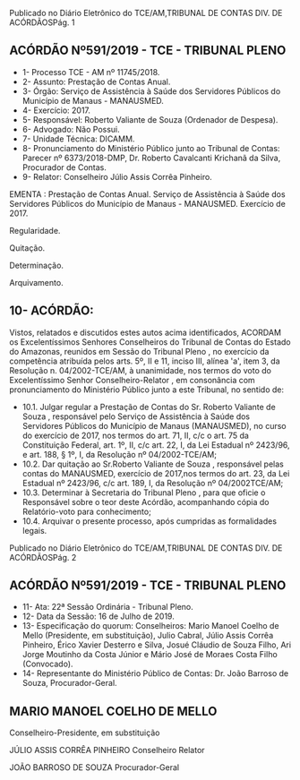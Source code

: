 Publicado  no  Diário  Eletrônico do TCE/AM,TRIBUNAL DE CONTAS DIV. DE ACÓRDÃOSPág. 1

## ACÓRDÃO Nº591/2019 - TCE - TRIBUNAL PLENO

- 1- Processo TCE - AM nº 11745/2018.
- 2- Assunto: Prestação de Contas Anual.
- 3- Órgão: Serviço  de  Assistência  à  Saúde  dos  Servidores  Públicos  do  Município  de Manaus - MANAUSMED.
- 4- Exercício: 2017.
- 5- Responsável: Roberto Valiante de Souza (Ordenador de Despesa).
- 6- Advogado: Não Possui.
- 7- Unidade Técnica: DICAMM.
- 8- Pronunciamento  do  Ministério  Público  junto  ao  Tribunal  de  Contas: Parecer  nº 6373/2018-DMP, Dr. Roberto Cavalcanti Krichanã da Silva, Procurador de Contas.
- 9- Relator: Conselheiro Júlio Assis Corrêa Pinheiro.

EMENTA :  Prestação  de  Contas  Anual.  Serviço  de Assistência  à  Saúde  dos  Servidores  Públicos  do Município de Manaus - MANAUSMED. Exercício de 2017.

Regularidade.

Quitação.

Determinação.

Arquivamento.

## 10-  ACÓRDÃO:

Vistos, relatados e discutidos estes autos acima identificados, ACORDAM os Excelentíssimos Senhores Conselheiros do Tribunal de Contas do Estado do Amazonas, reunidos em Sessão do Tribunal Pleno , no exercício da competência atribuída pelos arts. 5º, II e 11, inciso III, alínea 'a', item 3, da Resolução n. 04/2002-TCE/AM, à unanimidade, nos termos do voto do Excelentíssimo Senhor Conselheiro-Relator , em consonância com pronunciamento do Ministério Público junto a este Tribunal, no sentido de:

- 10.1. Julgar  regular a  Prestação  de  Contas  do Sr.  Roberto  Valiante  de Souza , responsável pelo Serviço de Assistência à Saúde dos Servidores Públicos do Município de Manaus (MANAUSMED), no curso do  exercício  de 2017, nos  termos  do  art.  71,  II,  c/c  o  art.  75  da Constituição  Federal,  art.  1º,  II,  c/c  art.  22,  I,  da  Lei  Estadual  nº 2423/96, e art. 188, § 1º, I, da Resolução nº 04/2002-TCE/AM;
- 10.2. Dar  quitação ao Sr.Roberto  Valiante  de  Souza ,  responsável  pelas contas do MANAUSMED, exercício de 2017,nos termos do art. 23, da Lei  Estadual  nº  2423/96,  c/c  art.  189,  I,  da  Resolução  nº  04/2002TCE/AM;
- 10.3. Determinar à Secretaria do Tribunal Pleno , para que oficie o Responsável  sobre  o  teor  deste  Acórdão,  acompanhando  cópia  do Relatório-voto para conhecimento;
- 10.4. Arquivar o presente processo, após cumpridas as formalidades legais.

Publicado  no  Diário  Eletrônico do TCE/AM,TRIBUNAL DE CONTAS DIV. DE ACÓRDÃOSPág. 2

## ACÓRDÃO Nº591/2019 - TCE - TRIBUNAL PLENO

- 11-  Ata: 22ª Sessão Ordinária - Tribunal Pleno.
- 12-  Data da Sessão: 16 de Julho de 2019.
- 13-  Especificação do quorum: Conselheiros: Mario Manoel Coelho de Mello (Presidente,  em  substituição),  Julio  Cabral,  Júlio  Assis  Corrêa  Pinheiro,  Érico  Xavier Desterro e Silva, Josué Cláudio de Souza Filho, Ari Jorge Moutinho da Costa Júnior e Mário José de Moraes Costa Filho (Convocado).
- 14-  Representante  do  Ministério  Público  de  Contas: Dr. João  Barroso  de  Souza, Procurador-Geral.

## MARIO MANOEL COELHO DE MELLO

Conselheiro-Presidente, em substituição

JÚLIO ASSIS CORRÊA PINHEIRO Conselheiro Relator

JOÃO BARROSO DE SOUZA Procurador-Geral